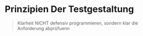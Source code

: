 Prinzipien Der Testgestaltung
=============================
> Klarheit
NICHT defensiv programmieren, sondern klar die Anforderung abprüfuenn
